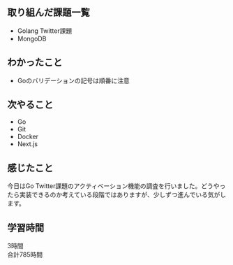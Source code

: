 ## 取り組んだ課題一覧
- Golang Twitter課題
- MongoDB

## わかったこと
- Goのバリデーションの記号は順番に注意

## 次やること
- Go
- Git
- Docker
- Next.js

## 感じたこと
今日はGo Twitter課題のアクティベーション機能の調査を行いました。どうやったら実装できるのか考えている段階ではありますが、少しずつ進んでいる気がします。


## 学習時間
3時間<br />
合計785時間
